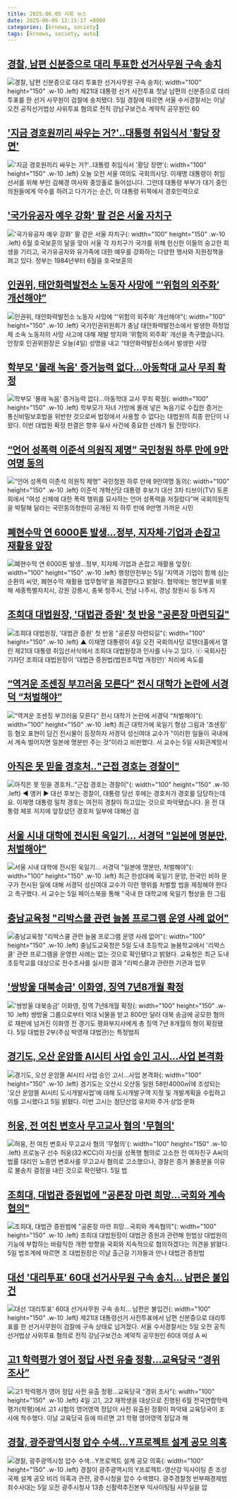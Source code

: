 ```yaml
---
title: 2025.06.05 사회 뉴스
date: 2025-06-05 12:15:17 +0900
categories: [krnews, society]
tags: [krnews, society, auto]
---
```

## [경찰, 남편 신분증으로 대리 투표한 선거사무원 구속 송치](https://n.news.naver.com/mnews/article/003/0013287520)

![경찰, 남편 신분증으로 대리 투표한 선거사무원 구속 송치](https://mimgnews.pstatic.net/image/origin/003/2025/06/05/13287520.jpg?type=nf220_150){: width="100" height="150" .w-10 .left}
제21대 대통령 선거 사전투표 첫날 남편의 신분증으로 대리투표를 한 선거 사무원이 검찰에 송치됐다. 5일 경찰에 따르면 서울 수서경찰서는 이날 오전 공직선거법상 사위투표 혐의로 전직 강남구보건소 계약직 공무원인 60

## ['지금 경호원끼리 싸우는 거?'‥대통령 취임식서 '황당 장면'](https://n.news.naver.com/mnews/article/214/0001428315)

!['지금 경호원끼리 싸우는 거?'‥대통령 취임식서 '황당 장면'](https://mimgnews.pstatic.net/image/origin/214/2025/06/04/1428315.jpg?type=nf220_150){: width="100" height="150" .w-10 .left}
오늘 오전 서울 여의도 국회의사당. 이재명 대통령이 취임 선서를 위해 부인 김혜경 여사와 중앙홀로 들어섭니다. 그런데 대통령 부부가 대기 중인 의원들에게 악수를 하려고 다가가는 순간, 이 대통령 뒤쪽에서 경호인력으로

## ['국가유공자 예우 강화' 팔 걷은 서울 자치구](https://n.news.naver.com/mnews/article/277/0005603191)

!['국가유공자 예우 강화' 팔 걷은 서울 자치구](https://mimgnews.pstatic.net/image/origin/277/2025/06/05/5603191.jpg?type=nf220_150){: width="100" height="150" .w-10 .left}
6월 호국보훈의 달을 맞아 서울 각 자치구가 국가를 위해 헌신한 이들의 숭고한 희생을 기리고, 국가유공자와 유가족에 대한 예우를 강화하는 다양한 행사와 지원정책을 펴고 있다. 정부는 1984년부터 6월을 호국보훈의

## [인권위, 태안화력발전소 노동자 사망에 “‘위험의 외주화’ 개선해야”](https://n.news.naver.com/mnews/article/056/0011964635)

![인권위, 태안화력발전소 노동자 사망에 “‘위험의 외주화’ 개선해야”](https://mimgnews.pstatic.net/image/origin/056/2025/06/04/11964635.jpg?type=nf220_150){: width="100" height="150" .w-10 .left}
국가인권위원회가 충남 태안화력발전소에서 발생한 하청업체 소속 노동자의 사망 사고에 대해 재발 방지와 ‘위험의 외주화’ 개선을 촉구했습니다. 안창호 인권위원장은 오늘(4일) 성명을 내고 “태안화력발전소에서 발생한 사망

## [학부모 '몰래 녹음' 증거능력 없다…아동학대 교사 무죄 확정](https://n.news.naver.com/mnews/article/018/0006031647)

![학부모 '몰래 녹음' 증거능력 없다…아동학대 교사 무죄 확정](https://mimgnews.pstatic.net/image/origin/018/2025/06/05/6031647.jpg?type=nf220_150){: width="100" height="150" .w-10 .left}
학부모가 자녀 가방에 몰래 넣은 녹음기로 수집한 증거는 통신비밀보호법을 위반한 것으로써 법정에서 사용할 수 없다는 대법원의 최종 판단이 나왔다. 이번 대법원 확정 판결은 향후 유사 사건에 중요한 선례가 될 전망이다.

## [“언어 성폭력 이준석 의원직 제명” 국민청원 하루 만에 9만여명 동의](https://n.news.naver.com/mnews/article/028/0002749505)

![“언어 성폭력 이준석 의원직 제명” 국민청원 하루 만에 9만여명 동의](https://mimgnews.pstatic.net/image/origin/028/2025/06/05/2749505.jpg?type=nf220_150){: width="100" height="150" .w-10 .left}
이준석 개혁신당 대통령 후보가 대선 3차 티브이(TV) 토론회에서 “여성 신체에 대한 폭력 행위를 묘사하는 언어 성폭력을 저질렀다”며 국회의원직을 박탈해 달라는 국민동의청원이 공개된 지 하루 만에 9만명 가까운 시민

## [폐현수막 연 6000톤 발생…정부, 지자체·기업과 손잡고 재활용 앞장](https://n.news.naver.com/mnews/article/421/0008296561)

![폐현수막 연 6000톤 발생…정부, 지자체·기업과 손잡고 재활용 앞장](https://mimgnews.pstatic.net/image/origin/421/2025/06/05/8296561.jpg?type=nf220_150){: width="100" height="150" .w-10 .left}
행정안전부는 5일 '지역과 기업이 함께 심는 순환의 씨앗, 폐현수막 재활용 업무협약'을 체결한다고 밝혔다. 협약에는 행안부를 비롯해 세종특별자치시, 강원 강릉시, 충북 청주시, 전남 나주시, 경남 창원시 등 5개 지

## [조희대 대법원장, '대법관 증원' 첫 반응 "공론장 마련되길"](https://n.news.naver.com/mnews/article/047/0002476277)

![조희대 대법원장, '대법관 증원' 첫 반응 "공론장 마련되길"](https://mimgnews.pstatic.net/image/origin/047/2025/06/05/2476277.jpg?type=nf220_150){: width="100" height="150" .w-10 .left}
▲ 이재명 대통령이 4일 오전 국회의사당 로텐더홀에서 열린 제21대 대통령 취임선서식에서 조희대 대법원장과 인사를 나누고 있다. ⓒ 국회사진기자단 조희대 대법원장이 '대법관 증원법(법원조직법 개정안)' 처리에 속도를

## [“역겨운 조센징 부끄러움 모른다” 전시 대학가 논란에 서경덕 “처벌해야”](https://n.news.naver.com/mnews/article/009/0005503926)

![“역겨운 조센징 부끄러움 모른다” 전시 대학가 논란에 서경덕 “처벌해야”](https://mimgnews.pstatic.net/image/origin/009/2025/06/05/5503926.jpg?type=nf220_150){: width="100" height="150" .w-10 .left}
최근 대학가에 욱일기 형상 그림과 ‘조센징’ 등 혐오 표현이 담긴 전시물이 등장하자 서경덕 성신여대 교수가 “이러한 일들이 국내에서 계속 벌어지면 일본에 명분만 주는 것”이라고 비판했다. 서 교수는 5일 사회관계망서

## [아직은 못 믿을 경호처‥"근접 경호는 경찰이"](https://n.news.naver.com/mnews/article/214/0001428427)

![아직은 못 믿을 경호처‥"근접 경호는 경찰이"](https://mimgnews.pstatic.net/image/origin/214/2025/06/05/1428427.jpg?type=nf220_150){: width="100" height="150" .w-10 .left}
◀ 앵커 ▶ 대선 후보는 경찰이, 대통령 당선 후에는 경호처가 경호를 담당하는데요. 이재명 대통령 밀착 경호는 여전히 경찰이 하고있는 것으로 파악됐습니다. 윤 전 대통령 체포 저지에 앞장섰던 경호처 일부에 대해선 검

## [서울 시내 대학에 전시된 욱일기… 서경덕 "일본에 명분만, 처벌해야"](https://n.news.naver.com/mnews/article/469/0000868691)

![서울 시내 대학에 전시된 욱일기… 서경덕 "일본에 명분만, 처벌해야"](https://mimgnews.pstatic.net/image/origin/469/2025/06/05/868691.jpg?type=nf220_150){: width="100" height="150" .w-10 .left}
최근 한성대에 욱일기 문양, 한국인 비하 문구가 전시된 일에 대해 서경덕 성신여대 교수가 이런 행위를 처벌할 법을 제정해야 한다고 촉구했다. 서 교수는 5일 페이스북을 통해 "국내 한 대학교에 욱일기 형상을 한 그림

## [충남교육청 "리박스쿨 관련 늘봄 프로그램 운영 사례 없어"](https://n.news.naver.com/mnews/article/001/0015433722)

![충남교육청 "리박스쿨 관련 늘봄 프로그램 운영 사례 없어"](https://mimgnews.pstatic.net/image/origin/001/2025/06/05/15433722.jpg?type=nf220_150){: width="100" height="150" .w-10 .left}
충남도교육청은 5일 도내 초등학교 늘봄학교에서 '리박스쿨' 관련 프로그램을 운영한 사례는 없는 것으로 확인됐다고 밝혔다. 교육청은 최근 도내 초등학교를 대상으로 전수조사를 실시한 결과 "리박스쿨과 관련한 기관과 업무

## ['쌍방울 대북송금' 이화영, 징역 7년8개월 확정](https://n.news.naver.com/mnews/article/088/0000951739)

!['쌍방울 대북송금' 이화영, 징역 7년8개월 확정](https://mimgnews.pstatic.net/image/origin/088/2025/06/05/951739.jpg?type=nf220_150){: width="100" height="150" .w-10 .left}
쌍방울 그룹으로부터 억대 뇌물을 받고 800만 달러 대북 송금에 공모한 혐의로 재판에 넘겨진 이화영 전 경기도 평화부지사에게 총 징역 7년 8개월의 형이 확정됐다. 5일 대법원 2부(주심 박영재 대법관)는 특정범죄

## [경기도, 오산 운암뜰 AI시티 사업 승인 고시...사업 본격화](https://n.news.naver.com/mnews/article/014/0005359475)

![경기도, 오산 운암뜰 AI시티 사업 승인 고시...사업 본격화](https://mimgnews.pstatic.net/image/origin/014/2025/06/05/5359475.jpg?type=nf220_150){: width="100" height="150" .w-10 .left}
경기도는 오산시 오산동 일원 58만4000㎡에 조성되는 '오산 운암뜰 AI시티 도시개발사업'에 대해 도시개발구역 지정 및 개발계획을 수립하고 이를 고시했다고 5일 밝혔다. 이번 고시는 첨단산업 유치와 주거·상업·문화

## [허웅, 전 여친 변호사 무고교사 혐의 '무혐의'](https://n.news.naver.com/mnews/article/014/0005359498)

![허웅, 전 여친 변호사 무고교사 혐의 '무혐의'](https://mimgnews.pstatic.net/image/origin/014/2025/06/05/5359498.jpg?type=nf220_150){: width="100" height="150" .w-10 .left}
프로농구 선수 허웅(32·KCC)이 자신을 성폭행 혐의로 고소한 전 여자친구 A씨의 법률 대리인 노종언 변호사를 무고교사 혐의로 고소했으나, 경찰은 증거 불충분을 이유로 불송치 결정을 내린 것으로 확인됐다. 5일 법

## [조희대, 대법관 증원법에 "공론장 마련 희망…국회와 계속협의"](https://n.news.naver.com/mnews/article/011/0004493686)

![조희대, 대법관 증원법에 "공론장 마련 희망…국회와 계속협의"](https://mimgnews.pstatic.net/image/origin/011/2025/06/05/4493686.jpg?type=nf220_150){: width="100" height="150" .w-10 .left}
조희대 대법원장이 대법관 증원과 관련해 헌법상 대법원의 기능에 부합하는 바람직한 개편 방향을 국회와 지속적으로 협의하겠다는 의견을 밝혔다. 5일 법조계에 따르면 조 대법원장은 이날 출근길 기자들과 만나 대법관 증원법

## [대선 '대리투표' 60대 선거사무원 구속 송치… 남편은 불입건](https://n.news.naver.com/mnews/article/658/0000109359)

![대선 '대리투표' 60대 선거사무원 구속 송치… 남편은 불입건](https://mimgnews.pstatic.net/image/origin/658/2025/06/05/109359.jpg?type=nf220_150){: width="100" height="150" .w-10 .left}
제21대 대통령선거 사전투표에서 남편 신분증으로 대리투표를 한 선거사무원이 검찰에 구속 상태로 넘겨졌다. 서울 수서경찰서는 5일 오전 공직선거법상 사위투표 혐의로 전직 강남구보건소 계약직 공무원인 60대 여성 A 씨

## [고1 학력평가 영어 정답 사전 유출 정황…교육당국 “경위 조사”](https://n.news.naver.com/mnews/article/025/0003445858)

![고1 학력평가 영어 정답 사전 유출 정황…교육당국 “경위 조사”](https://mimgnews.pstatic.net/image/origin/025/2025/06/04/3445858.jpg?type=nf220_150){: width="100" height="150" .w-10 .left}
4일 고1, 고2 재학생을 대상으로 진행된 6월 전국연합학력평가(학평)에서 고1 시험의 영어영역 정답이 사전 유출된 정황이 파악돼 교육당국이 조사에 착수했다. 이날 교육당국 등에 따르면 고1 학평 영어영역 정답과 해

## [경찰, 광주광역시청 압수 수색…Y프로젝트 설계 공모 의혹](https://n.news.naver.com/mnews/article/469/0000868681)

![경찰, 광주광역시청 압수 수색…Y프로젝트 설계 공모 의혹](https://mimgnews.pstatic.net/image/origin/469/2025/06/05/868681.jpg?type=nf220_150){: width="100" height="150" .w-10 .left}
경찰이 광주광역시의 Y프로젝트-영산강 익사이팅 존 조성 국제 설계 공모 비리 의혹과 관련, 광주시청을 압수 수색했다. 광주경찰청 반부패경제범죄수사대는 5일 오전 광주시청사 13층 신활력추진본부 익사이팅팀 사무실을 압

